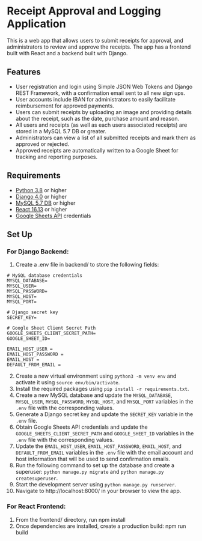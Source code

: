 # Receipt Approval and Logging Application

This is a web app that allows users to submit receipts for approval, and administrators to review and approve the receipts. The app has a frontend built with React and a backend built with Django.

## Features

- User registration and login using Simple JSON Web Tokens and Django REST Framework, with a confirmation email sent to all new sign ups.
- User accounts include IBAN for administrators to easily facilitate reimbursement for approved payments.
- Users can submit receipts by uploading an image and providing details about the receipt, such as the date, purchase amount and reason.
- All users and receipts (as well as each users associated receipts) are stored in a MySQL 5.7  DB or greater.
- Administrators can view a list of all submitted receipts and mark them as approved or rejected.
- Approved receipts are automatically written to a Google Sheet for tracking and reporting purposes.


## Requirements

- [Python 3.8](https://www.python.org/) or higher
- [Django 4.0](https://www.djangoproject.com/) or higher
- [MySQL 5.7 DB](https://dev.mysql.com/) or higher
- [React 16.13](https://reactjs.org/) or higher
- [Google Sheets API](https://developers.google.com/sheets/api) credentials

## Set Up
### For Django Backend:
1. Create a .env file in backend/ to store the following fields:
```env
# MySQL database credentials
MYSQL_DATABASE=
MYSQL_USER=
MYSQL_PASSWORD=
MYSQL_HOST=
MYSQL_PORT=

# Django secret key
SECRET_KEY=

# Google Sheet Client Secret Path
GOOGLE_SHEETS_CLIENT_SECRET_PATH=
GOOGLE_SHEET_ID=

EMAIL_HOST_USER = 
EMAIL_HOST_PASSWORD = 
EMAIL_HOST = 
DEFAULT_FROM_EMAIL =
```
2. Create a new virtual environment using `python3 -m venv env` and activate it using `source env/bin/activate`.
3. Install the required packages using `pip install -r requirements.txt`.
4. Create a new MySQL database and update the `MYSQL_DATABASE`, `MYSQL_USER`, `MYSQL_PASSWORD`, `MYSQL_HOST`, and `MYSQL_PORT` variables in the `.env` file with the corresponding values.
5. Generate a Django secret key and update the `SECRET_KEY` variable in the `.env` file.
6. Obtain Google Sheets API credentials and update the `GOOGLE_SHEETS_CLIENT_SECRET_PATH` and `GOOGLE_SHEET_ID` variables in the `.env` file with the corresponding values.
7. Update the `EMAIL_HOST_USER`, `EMAIL_HOST_PASSWORD`, `EMAIL_HOST`, and `DEFAULT_FROM_EMAIL` variables in the `.env` file with the email account and host information that will be used to send confirmation emails.
8. Run the following command to set up the database and create a superuser: `python manage.py migrate` and `python manage.py createsuperuser`.
9. Start the development server using `python manage.py runserver`.
10. Navigate to http://localhost:8000/ in your browser to view the app.

### For React Frontend:
1. From the frontend/ directory, run npm install
2. Once dependencies are installed, create a production build: npm run build 

